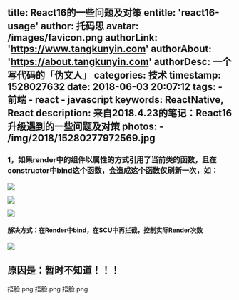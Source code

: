 title: React16的一些问题及对策
entitle: 'react16-usage'
author: 托码思
avatar: /images/favicon.png
authorLink: 'https://www.tangkunyin.com'
authorAbout: 'https://about.tangkunyin.com'
authorDesc: 一个写代码的「伪文人」
categories: 技术
timestamp: 1528027632
date: 2018-06-03 20:07:12
tags:
    - 前端
    - react
    - javascript
keywords: ReactNative, React
description: 来自2018.4.23的笔记：React16升级遇到的一些问题及对策
photos:
    - /img/2018/15280277972569.jpg
---

### 1，如果render中的组件以属性的方式引用了当前类的函数，且在constructor中bind这个函数，会造成这个函数仅刷新一次，如：

![](/img/2018/15280277890966.jpg)

![](/img/2018/15280277972569.jpg)

![](/img/2018/15280278031260.jpg)

#### 解决方式：在Render中bind，在SCU中再拦截，控制实际Render次数

![](/img/2018/15280278204992.jpg)

##  原因是：暂时不知道！！！ 

捂脸.png
捂脸.png
捂脸.png


